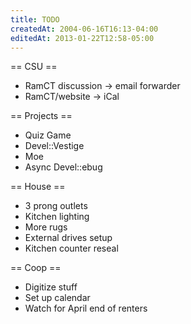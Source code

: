 ```yaml
---
title: TODO
createdAt: 2004-06-16T16:13-04:00
editedAt: 2013-01-22T12:58-05:00
---
```


== CSU ==
* RamCT discussion -> email forwarder
* RamCT/website -> iCal

== Projects ==
* Quiz Game
* Devel::Vestige
* Moe
* Async Devel::ebug

== House ==
* 3 prong outlets
* Kitchen lighting
* More rugs
* External drives setup
* Kitchen counter reseal

== Coop ==
* Digitize stuff
* Set up calendar
* Watch for April end of renters


